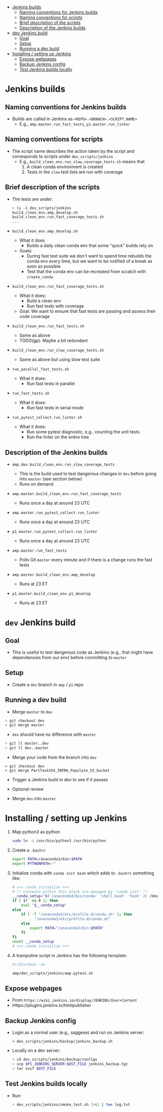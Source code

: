 <!--ts-->
   * [Jenkins builds](#jenkins-builds)
      * [Naming conventions for Jenkins builds](#naming-conventions-for-jenkins-builds)
      * [Naming conventions for scripts](#naming-conventions-for-scripts)
      * [Brief description of the scripts](#brief-description-of-the-scripts)
      * [Description of the Jenkins builds](#description-of-the-jenkins-builds)
   * [dev Jenkins build](#dev-jenkins-build)
      * [Goal](#goal)
      * [Setup](#setup)
      * [Running a dev build](#running-a-dev-build)
   * [Installing / setting up Jenkins](#installing--setting-up-jenkins)
      * [Expose webpages](#expose-webpages)
      * [Backup Jenkins config](#backup-jenkins-config)
      * [Test Jenkins builds locally](#test-jenkins-builds-locally)



<!--te-->

# Jenkins builds

## Naming conventions for Jenkins builds

- Builds are called in Jenkins as `<REPO>.<BRANCH>.<SCRIPT_NAME>`
  - E.g., `amp.master.run_fast_tests`, `p1.master.run_linter`

## Naming conventions for scripts

- The script name describes the action taken by the script and corresponds to
  scripts under `dev_scripts/jenkins`
  - E.g., `build_clean_env.run_slow_coverage_tests.sh` means that
    1. A clean conda environment is created
    2. Tests in the `slow` test lists are run with coverage

## Brief description of the scripts

- The tests are under:

  ```bash
  > ls -1 dev_scripts/jenkins
  build_clean_env.amp_develop.sh
  build_clean_env.run_fast_coverage_tests.sh
  ...
  ```

- `build_clean_env.amp_develop.sh`
  - What it does
    - Builds a daily clean conda env that some "quick" builds rely on
  - Goals:
    - During fast test suite we don't want to spend time rebuilds the conda env
      every time, but we want to be notified of a break as soon as possible
    - Test that the conda env can be recreated from scratch with `create_conda`

- `build_clean_env.run_fast_coverage_tests.sh`
  - What it does:
    - Build a clean env
    - Run fast tests with coverage
  - Goal: We want to ensure that fast tests are passing and assess their code
    coverage

- `build_clean_env.run_fast_tests.sh`
  - Same as above
  - TODO(gp): Maybe a bit redundant

- `build_clean_env.run_slow_coverage_tests.sh`
  - Same as above but using slow test suite

- `run_parallel_fast_tests.sh`
  - What it does:
    - Run fast tests in parallel

- `run_fast_tests.sh`
  - What it does:
    - Run fast tests in serial mode

- `run_pytest_collect.run_linter.sh`
  - What it does:
    - Run some pytest diagnostic, e.g., counting the unit tests
    - Run the linter on the entire tree

## Description of the Jenkins builds

- `amp.dev.build_clean_env.run_slow_coverage_tests`
  - This is the build used to test dangerous changes in `dev` before going into
    `master` (see section below)
  - Runs on demand

- `amp.master.build_clean_env.run_fast_coverage_tests`
  - Runs once a day at around 23 UTC

- `amp.master.run_pytest_collect.run_linter`
  - Runs once a day at around 23 UTC

- `p1.master.run_pytest_collect.run_linter`
  - Runs once a day at around 23 UTC

- `amp.master.run_fast_tests`
  - Polls Git `master` every minute and if there is a change runs the fast tests

- `amp.master.build_clean_env.amp_develop`
  - Runs at 23 ET

- `p1.master.build_clean_env.p1_develop`
  - Runs at 23 ET

# `dev` Jenkins build

## Goal

- This is useful to test dangerous code as Jenkins (e.g., that might have
  dependencies from our env) before committing to `master`

## Setup

- Create a `dev` branch in `amp` / `p1` repo

## Running a dev build

- Merge `master` to `dev`

```bash
> git checkout dev
> git merge master
```

- `dev` should have no difference with `master`

```bash
> git ll master..dev
> git ll dev..master
```

- Merge your code from the branch into `dev`

```
> git checkout dev
> git merge PartTask354_INFRA_Populate_S3_bucket
```

- Trigger a Jenkins build in dev to see if it passes

- Optional review

- Merge `dev` into `master`

# Installing / setting up Jenkins

1. Map python3 as python

   ```bash
   sudo ln -s /usr/bin/python3 /usr/bin/python
   ```

2. Create a `.bashrc`

   ```bash
   export PATH=/anaconda3/bin:$PATH
   export PYTHONPATH=""
   ```

3. Initialize conda with `conda init bash` which adds to `.bashrc` something
   like:

   ```bash
   # >>> conda initialize >>>
   # !! Contents within this block are managed by 'conda init' !!
   __conda_setup="$('/anaconda3/bin/conda' 'shell.bash' 'hook' 2> /dev/null)"
   if [ $? -eq 0 ]; then
       eval "$__conda_setup"
   else
       if [ -f "/anaconda3/etc/profile.d/conda.sh" ]; then
           . "/anaconda3/etc/profile.d/conda.sh"
       else
           export PATH="/anaconda3/bin:$PATH"
       fi
   fi
   unset __conda_setup
   # <<< conda initialize <<<
   ```

4. A trampoline script in Jenkins has the following template:

   ```bash
   #!/bin/bash -xe

   amp/dev_scripts/jenkins/amp.pytest.sh
   ```

## Expose webpages

- From `https://wiki.jenkins.io/display/JENKINS/User+Content`
- Https://plugins.jenkins.io/htmlpublisher

## Backup Jenkins config

- Login as a normal user (e.g., saggese) and run on Jenkins server:

  ```
  > dev_scripts/jenkins/backup/jenkins_backup.sh
  ```

- Locally on a dev server:
  ```bash
  > cd dev_scripts/jenkins/backup/configs
  > scp $P1_JENKINS_SERVER:$DST_FILE jenkins_backup.tgz
  > tar xvzf $DST_FILE
  ```

## Test Jenkins builds locally

- Run:
  ```bash
  > dev_scripts/jenkins/smoke_test.sh 2>&1 | tee log.txt
  ```
